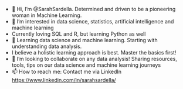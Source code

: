 - 👋 Hi, I’m @SarahSardella. Determined and driven to be a pioneering woman in Machine Learning.
- 👀 I’m interested in data science, statistics, artificial intelligence and machine learning
- Currently loving SQL and R, but learning Python as well
- 🌱 Learning data science and machine learning. Starting with understanding data analysis. 
- I believe a holistic learning approach is best. Master the basics first!
- 💞️ I’m looking to collaborate on any data analysis! Sharing resources, tools, tips on our data science and machine learning journeys
- 📫 How to reach me: Contact me via LinkedIn https://www.linkedin.com/in/sarahsardella/

